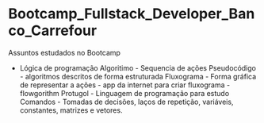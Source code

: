# Bootcamp_Fullstack_Developer_Banco_Carrefour

Assuntos estudados no Bootcamp
 - Lógica de programação
  Algoritimo - Sequencia de ações
  Pseudocódigo - algoritmos descritos de forma estruturada
  Fluxograma - Forma gráfica de representar a ações - app da internet para criar fluxograma - flowgorithm
  Protugol - Linguagem de programação para estudo
  Comandos - Tomadas de decisões, laços de repetição, variáveis, constantes, matrizes e vetores.
 
